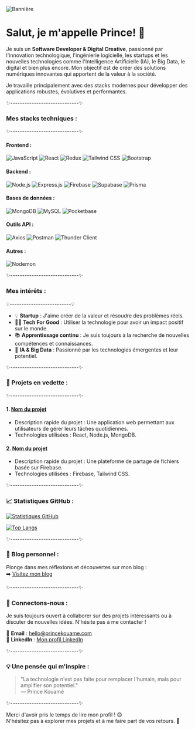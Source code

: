 ![Bannière](https://blog.zenhub.com/wp-content/uploads/2021/09/Frame-22-min.jpg)

# Salut, je m'appelle **Prince**! 👋  

Je suis un **Software Developer & Digital Creative**, passionné par l'innovation technologique, l'ingénierie logicielle, les startups et les nouvelles technologies comme l'Intelligence Artificielle (IA), le Big Data, le digital et bien plus encore. Mon objectif est de créer des solutions numériques innovantes qui apportent de la valeur à la société.

Je travaille principalement avec des stacks modernes pour développer des applications robustes, évolutives et performantes.

✨-----------------------------✨

### Mes stacks techniques :  
✨-----------------------------✨

#### Frontend :
![JavaScript](https://img.shields.io/badge/JavaScript-F7DF1E?style=for-the-badge&logo=javascript&logoColor=black)
![React](https://img.shields.io/badge/React-61DAFB?style=for-the-badge&logo=react&logoColor=white)
![Redux](https://img.shields.io/badge/Redux-764ABC?style=for-the-badge&logo=redux&logoColor=white)
![Tailwind CSS](https://img.shields.io/badge/Tailwind_CSS-38B2AC?style=for-the-badge&logo=tailwind-css&logoColor=white)
![Bootstrap](https://img.shields.io/badge/Bootstrap-7952B3?style=for-the-badge&logo=bootstrap&logoColor=white)

#### Backend :
![Node.js](https://img.shields.io/badge/Node.js-339933?style=for-the-badge&logo=nodedotjs&logoColor=white)
![Express.js](https://img.shields.io/badge/Express.js-000000?style=for-the-badge&logo=express&logoColor=white)
![Firebase](https://img.shields.io/badge/Firebase-FFCA28?style=for-the-badge&logo=firebase&logoColor=black)
![Supabase](https://img.shields.io/badge/Supabase-3ECF8E?style=for-the-badge&logo=supabase&logoColor=white)
![Prisma](https://img.shields.io/badge/Prisma-3982CE?style=for-the-badge&logo=prisma&logoColor=white)

#### Bases de données :
![MongoDB](https://img.shields.io/badge/MongoDB-4EA94B?style=for-the-badge&logo=mongodb&logoColor=white)
![MySQL](https://img.shields.io/badge/MySQL-4479A1?style=for-the-badge&logo=mysql&logoColor=white)
![Pocketbase](https://img.shields.io/badge/Pocketbase-000000?style=for-the-badge&logo=pocketbase&logoColor=white)

#### Outils API :
![Axios](https://img.shields.io/badge/Axios-5A29E4?style=for-the-badge&logo=axios&logoColor=white)
![Postman](https://img.shields.io/badge/Postman-FF6C37?style=for-the-badge&logo=postman&logoColor=white)
![Thunder Client](https://img.shields.io/badge/Thunder_Client-3EB8EF?style=for-the-badge&logo=thunderclient&logoColor=white)

#### Autres :
![Nodemon](https://img.shields.io/badge/Nodemon-76D04B?style=for-the-badge&logo=nodemon&logoColor=black)

✨-----------------------------✨

### Mes intérêts :  
💡--------------------------💡

- 💡 **Startup** : J'aime créer de la valeur et résoudre des problèmes réels.
- 👨‍💻 **Tech For Good** : Utiliser la technologie pour avoir un impact positif sur le monde.
- 📚 **Apprentissage continu** : Je suis toujours à la recherche de nouvelles compétences et connaissances.
- 🤖 **IA & Big Data** : Passionné par les technologies émergentes et leur potentiel.

✨-----------------------------✨

### 🚀 Projets en vedette :  
✨-----------------------------✨

#### 1. [Nom du projet](#)
- Description rapide du projet : Une application web permettant aux utilisateurs de gérer leurs tâches quotidiennes.
- Technologies utilisées : React, Node.js, MongoDB.

#### 2. [Nom du projet](#)
- Description rapide du projet : Une plateforme de partage de fichiers basée sur Firebase.
- Technologies utilisées : Firebase, Tailwind CSS.

✨-----------------------------✨

### 📈 Statistiques GitHub :  
[![Statistiques GitHub](https://github-readme-stats.vercel.app/api?username=kouame09&show_icons=true&theme=radical)](https://github.com/kouame09)

[![Top Langs](https://github-readme-stats.vercel.app/api/top-langs/?username=kouame09&layout=compact&theme=radical)](https://github.com/kouame09)

✨-----------------------------✨

### 📝 Blog personnel :  
Plonge dans mes réflexions et découvertes sur mon blog :  
➡️ [Visitez mon blog](https://www.princekouame.com/blog)

✨-----------------------------✨

### 🤝 Connectons-nous :  
Je suis toujours ouvert à collaborer sur des projets intéressants ou à discuter de nouvelles idées. N'hésite pas à me contacter !  

📧 **Email** : hello@princekouame.com  
🔗 **LinkedIn** : [Mon profil LinkedIn](https://www.linkedin.com/in/prince-kouame/)  

✨-----------------------------✨

### 💡 Une pensée qui m'inspire :  
> "La technologie n'est pas faite pour remplacer l'humain, mais pour amplifier son potentiel."  
> — Prince Kouamé

✨-----------------------------✨

Merci d'avoir pris le temps de lire mon profil ! 😊  
N'hésitez pas à explorer mes projets et à me faire part de vos retours. 🚀
